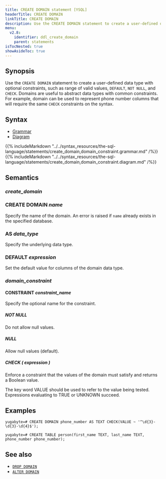 ```yaml
---
title: CREATE DOMAIN statement [YSQL]
headerTitle: CREATE DOMAIN
linkTitle: CREATE DOMAIN
description: Use the CREATE DOMAIN statement to create a user-defined data type with optional constraints.
menu:
  v2.8:
    identifier: ddl_create_domain
    parent: statements
isTocNested: true
showAsideToc: true
---
```


## Synopsis

Use the `CREATE DOMAIN` statement to create a user-defined data type with optional constraints, such as range of valid values, `DEFAULT`, `NOT NULL`, and `CHECK`. Domains are useful to abstract data types with common constraints. For example, domain can be used to represent phone number columns that will require the same `CHECK` constraints on the syntax.

## Syntax

<ul class="nav nav-tabs nav-tabs-yb">
  <li >
    <a href="#grammar" class="nav-link active" id="grammar-tab" data-toggle="tab" role="tab" aria-controls="grammar" aria-selected="true">
      <i class="fas fa-file-alt" aria-hidden="true"></i>
      Grammar
    </a>
  </li>
  <li>
    <a href="#diagram" class="nav-link" id="diagram-tab" data-toggle="tab" role="tab" aria-controls="diagram" aria-selected="false">
      <i class="fas fa-project-diagram" aria-hidden="true"></i>
      Diagram
    </a>
  </li>
</ul>

<div class="tab-content">
  <div id="grammar" class="tab-pane fade show active" role="tabpanel" aria-labelledby="grammar-tab">
    {{% includeMarkdown "../../syntax_resources/the-sql-language/statements/create_domain,domain_constraint.grammar.md" /%}}
  </div>
  <div id="diagram" class="tab-pane fade" role="tabpanel" aria-labelledby="diagram-tab">
    {{% includeMarkdown "../../syntax_resources/the-sql-language/statements/create_domain,domain_constraint.diagram.md" /%}}
  </div>
</div>

## Semantics

### *create_domain*

### CREATE DOMAIN *name*

Specify the name of the domain. An error is raised if `name` already exists in the specified database.

### AS *data_type*

Specify the underlying data type.

### DEFAULT *expression*

Set the default value for columns of the domain data type.

### *domain_constraint*

#### CONSTRAINT *constraint_name*

Specify the optional name for the constraint.

##### NOT NULL

Do not allow null values.

##### NULL

Allow null values (default).

##### CHECK ( *expression* )

Enforce a constraint that the values of the domain must satisfy and returns a Boolean value.

The key word VALUE should be used to refer to the value being tested. Expressions evaluating to TRUE or UNKNOWN succeed.

## Examples

```plpgsql
yugabyte=# CREATE DOMAIN phone_number AS TEXT CHECK(VALUE ~ '^\d{3}-\d{3}-\d{4}$');
```

```plpgsql
yugabyte=# CREATE TABLE person(first_name TEXT, last_name TEXT, phone_number phone_number);
```

## See also

- [`DROP DOMAIN`](../ddl_drop_domain)
- [`ALTER DOMAIN`](../ddl_alter_domain)
